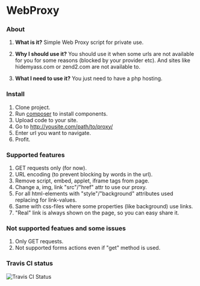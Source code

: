 # WebProxy

### About

1. **What is it?**
Simple Web Proxy script for private use.

2. **Why I should use it?**
You should use it when some urls are not available for you for some reasons (blocked by your provider etc). And sites like hidemyass.com or zend2.com are not available to.

3. **What I need to use it?**
You just need to have a php hosting.

### Install

1. Clone project.
2. Run [composer](http://getcomposer.org/) to install components.
3. Upload code to your site.
4. Go to http://yousite.com/path/to/proxy/
5. Enter url you want to navigate.
6. Profit.

### Supported features

1. GET requests only (for now).
2. URL encoding (to prevent blocking by words in the url).
3. Remove script, embed, applet, iframe tags from page.
4. Change a, img, link "src"/"href" attr to use our proxy.
5. For all html-elements with "style"/"background" attributes used replacing for link-values.
6. Same with css-files where some properties (like background) use links.
7. "Real" link is always shown on the page, so you can easy share it.

### Not supported featues and some issues

1. Only GET requests.
2. Not supported forms actions even if "get" method is used.

### Travis CI status

![Travis CI Status](https://api.travis-ci.org/kronusme/webproxy.png?branch=master)
